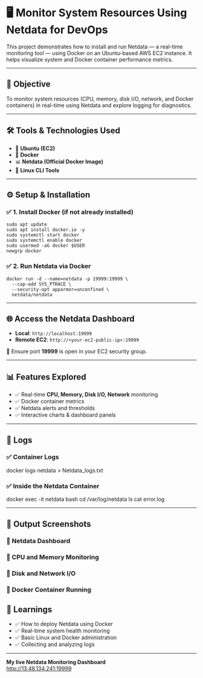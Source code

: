 # 🖥️ Monitor System Resources Using Netdata for DevOps

This project demonstrates how to install and run Netdata — a real-time monitoring tool — using Docker on an Ubuntu-based AWS EC2 instance. It helps visualize system and Docker container performance metrics.

---

## 🎯 Objective

To monitor system resources (CPU, memory, disk I/O, network, and Docker containers) in real-time using Netdata and explore logging for diagnostics.

---

## 🛠 Tools & Technologies Used

- 🐧 **Ubuntu (EC2)**
- 🐳 **Docker**
- 📊 **Netdata (Official Docker Image)**
- 📂 **Linux CLI Tools**

---

## ⚙️ Setup & Installation

### ✅ 1. Install Docker (if not already installed)

```
sudo apt update
sudo apt install docker.io -y
sudo systemctl start docker
sudo systemctl enable docker
sudo usermod -aG docker $USER
newgrp docker
```

### ✅ 2. Run Netdata via Docker

```
docker run -d --name=netdata -p 19999:19999 \
  --cap-add SYS_PTRACE \
  --security-opt apparmor=unconfined \
  netdata/netdata
```

---

## 🌐 Access the Netdata Dashboard

- **Local**: `http://localhost:19999`
- **Remote EC2**: `http://<your-ec2-public-ip>:19999`

📌 Ensure port **19999** is open in your EC2 security group.

---

## 📊 Features Explored

- ✅ Real-time **CPU, Memory, Disk I/O, Network** monitoring
- ✅ Docker container metrics
- ✅ Netdata alerts and thresholds
- ✅ Interactive charts & dashboard panels

---

## 📝 Logs

### ✅ Container Logs


docker logs netdata > Netdata_logs.txt

### ✅ Inside the Netdata Container


docker exec -it netdata bash
cd /var/log/netdata
ls
cat error.log

---

## 🧪 Output Screenshots

### 🔹 Netdata Dashboard
### 🔹 CPU and Memory Monitoring
### 🔹 Disk and Network I/O
### 🔹 Docker Container Running

## 📌 Learnings

- ✅ How to deploy Netdata using Docker
- ✅ Real-time system health monitoring
- ✅ Basic Linux and Docker administration
- ✅ Collecting and analyzing logs

---
**My live Netdata Monitoring Dashboard**  
    http://13.48.134.241:19999
